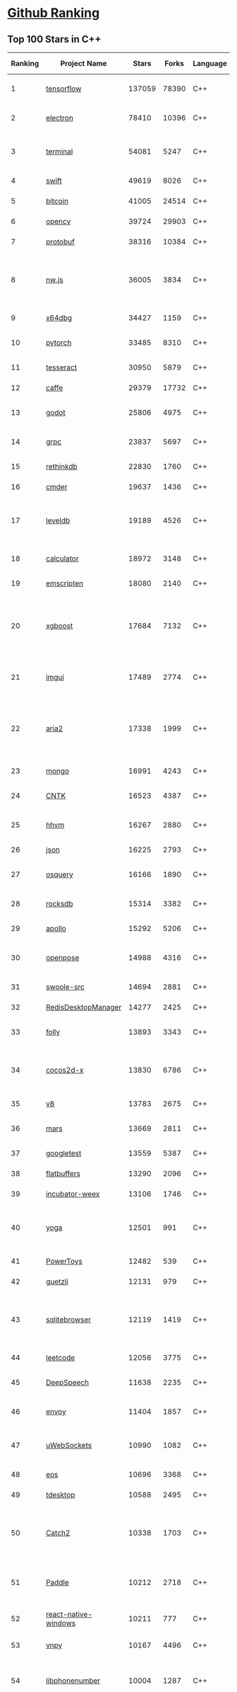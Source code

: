 [Github Ranking](../README.md)
==========

## Top 100 Stars in C\+\+

| Ranking | Project Name | Stars | Forks | Language | Open Issues | Description | Last Commit |
| ------- | ------------ | ----- | ----- | -------- | ----------- | ----------- | ----------- |
| 1 | [tensorflow](https://github.com/tensorflow/tensorflow) | 137059 | 78390 | C++ | 3027 | An Open Source Machine Learning Framework for Everyone | 2019-11-09T09:32:36Z |
| 2 | [electron](https://github.com/electron/electron) | 78410 | 10396 | C++ | 1213 | :electron: Build cross-platform desktop apps with JavaScript, HTML, and CSS | 2019-11-09T09:59:10Z |
| 3 | [terminal](https://github.com/microsoft/terminal) | 54081 | 5247 | C++ | 752 | The new Windows Terminal, and the original Windows console host - all in the same place! | 2019-11-09T04:16:14Z |
| 4 | [swift](https://github.com/apple/swift) | 49619 | 8026 | C++ | 612 | The Swift Programming Language | 2019-11-09T08:30:02Z |
| 5 | [bitcoin](https://github.com/bitcoin/bitcoin) | 41005 | 24514 | C++ | 1038 | Bitcoin Core integration/staging tree | 2019-11-09T01:10:16Z |
| 6 | [opencv](https://github.com/opencv/opencv) | 39724 | 29903 | C++ | 1782 | Open Source Computer Vision Library | 2019-11-09T10:58:25Z |
| 7 | [protobuf](https://github.com/protocolbuffers/protobuf) | 38316 | 10384 | C++ | 776 | Protocol Buffers - Google's data interchange format | 2019-11-09T01:23:38Z |
| 8 | [nw.js](https://github.com/nwjs/nw.js) | 36005 | 3834 | C++ | 746 | Call all Node.js modules directly from DOM/WebWorker and enable a new way of writing applications with all Web technologies. | 2019-11-09T09:31:07Z |
| 9 | [x64dbg](https://github.com/x64dbg/x64dbg) | 34427 | 1159 | C++ | 360 | An open-source x64/x32 debugger for windows. | 2019-11-05T00:27:27Z |
| 10 | [pytorch](https://github.com/pytorch/pytorch) | 33485 | 8310 | C++ | 4621 | Tensors and Dynamic neural networks in Python with strong GPU acceleration | 2019-11-09T10:46:29Z |
| 11 | [tesseract](https://github.com/tesseract-ocr/tesseract) | 30950 | 5879 | C++ | 230 | Tesseract Open Source OCR Engine (main repository) | 2019-11-09T08:15:11Z |
| 12 | [caffe](https://github.com/BVLC/caffe) | 29379 | 17732 | C++ | 1073 | Caffe: a fast open framework for deep learning. | 2019-11-05T13:06:24Z |
| 13 | [godot](https://github.com/godotengine/godot) | 25806 | 4975 | C++ | 5737 | Godot Engine – Multi-platform 2D and 3D game engine | 2019-11-09T10:54:01Z |
| 14 | [grpc](https://github.com/grpc/grpc) | 23837 | 5697 | C++ | 923 | The C based gRPC (C++, Python, Ruby, Objective-C, PHP, C#) | 2019-11-09T08:29:18Z |
| 15 | [rethinkdb](https://github.com/rethinkdb/rethinkdb) | 22830 | 1760 | C++ | 1458 | The open-source database for the realtime web. | 2019-10-29T18:23:00Z |
| 16 | [cmder](https://github.com/cmderdev/cmder) | 19637 | 1436 | C++ | 6 | Lovely console emulator package for Windows | 2019-11-03T19:15:27Z |
| 17 | [leveldb](https://github.com/google/leveldb) | 19189 | 4526 | C++ | 126 | LevelDB is a fast key-value storage library written at Google that provides an ordered mapping from string keys to string values. | 2019-11-08T06:44:11Z |
| 18 | [calculator](https://github.com/microsoft/calculator) | 18972 | 3148 | C++ | 138 | Windows Calculator: A simple yet powerful calculator that ships with Windows | 2019-11-09T03:47:04Z |
| 19 | [emscripten](https://github.com/emscripten-core/emscripten) | 18080 | 2140 | C++ | 741 | Emscripten: An LLVM-to-Web Compiler | 2019-11-09T01:19:24Z |
| 20 | [xgboost](https://github.com/dmlc/xgboost) | 17684 | 7132 | C++ | 200 | Scalable, Portable and Distributed Gradient Boosting (GBDT, GBRT or GBM) Library,  for Python, R, Java, Scala, C++ and more. Runs on single machine, Hadoop, Spark, Flink and DataFlow | 2019-11-09T01:53:50Z |
| 21 | [imgui](https://github.com/ocornut/imgui) | 17489 | 2774 | C++ | 452 | Dear ImGui: Bloat-free Immediate Mode Graphical User interface for C++ with minimal dependencies | 2019-11-08T14:45:21Z |
| 22 | [aria2](https://github.com/aria2/aria2) | 17338 | 1999 | C++ | 636 | aria2 is a lightweight multi-protocol & multi-source, cross platform download utility operated in command-line. It supports HTTP/HTTPS, FTP, SFTP, BitTorrent and Metalink. | 2019-10-14T04:07:10Z |
| 23 | [mongo](https://github.com/mongodb/mongo) | 16991 | 4243 | C++ | 41 | The MongoDB Database | 2019-11-09T03:27:01Z |
| 24 | [CNTK](https://github.com/microsoft/CNTK) | 16523 | 4387 | C++ | 789 | Microsoft Cognitive Toolkit (CNTK), an open source deep-learning toolkit | 2019-11-09T00:52:54Z |
| 25 | [hhvm](https://github.com/facebook/hhvm) | 16267 | 2880 | C++ | 872 | A virtual machine for executing programs written in Hack. | 2019-11-09T04:13:04Z |
| 26 | [json](https://github.com/nlohmann/json) | 16225 | 2793 | C++ | 39 | JSON for Modern C++ | 2019-11-08T13:04:32Z |
| 27 | [osquery](https://github.com/osquery/osquery) | 16166 | 1890 | C++ | 623 | SQL powered operating system instrumentation, monitoring, and analytics. | 2019-11-09T07:06:03Z |
| 28 | [rocksdb](https://github.com/facebook/rocksdb) | 15314 | 3382 | C++ | 401 | A library that provides an embeddable, persistent key-value store for fast storage. | 2019-11-09T03:16:02Z |
| 29 | [apollo](https://github.com/ApolloAuto/apollo) | 15292 | 5206 | C++ | 476 | An open autonomous driving platform | 2019-11-09T04:11:02Z |
| 30 | [openpose](https://github.com/CMU-Perceptual-Computing-Lab/openpose) | 14988 | 4316 | C++ | 31 | OpenPose: Real-time multi-person keypoint detection library for body, face, hands, and foot estimation | 2019-10-30T13:48:39Z |
| 31 | [swoole-src](https://github.com/swoole/swoole-src) | 14694 | 2881 | C++ | 62 | 🚀 Coroutine-based concurrency library for PHP | 2019-11-08T05:55:32Z |
| 32 | [RedisDesktopManager](https://github.com/uglide/RedisDesktopManager) | 14277 | 2425 | C++ | 32 | :wrench: Cross-platform GUI management tool for Redis | 2019-11-06T11:43:50Z |
| 33 | [folly](https://github.com/facebook/folly) | 13893 | 3343 | C++ | 191 | An open-source C++ library developed and used at Facebook. | 2019-11-09T09:47:46Z |
| 34 | [cocos2d-x](https://github.com/cocos2d/cocos2d-x) | 13830 | 6786 | C++ | 1362 | Cocos2d-x is a suite of open-source, cross-platform, game-development tools used by millions of developers all over the world. | 2019-11-09T01:14:37Z |
| 35 | [v8](https://github.com/v8/v8) | 13783 | 2675 | C++ | 1 | The official mirror of the V8 Git repository | 2019-10-10T17:52:03Z |
| 36 | [mars](https://github.com/Tencent/mars) | 13669 | 2811 | C++ | 128 | Mars is a cross-platform network component  developed by WeChat. | 2019-11-08T06:50:59Z |
| 37 | [googletest](https://github.com/google/googletest) | 13559 | 5387 | C++ | 119 | Googletest - Google Testing and Mocking Framework | 2019-11-08T20:47:22Z |
| 38 | [flatbuffers](https://github.com/google/flatbuffers) | 13290 | 2096 | C++ | 237 | FlatBuffers: Memory Efficient Serialization Library | 2019-11-09T03:36:51Z |
| 39 | [incubator-weex](https://github.com/apache/incubator-weex) | 13106 | 1746 | C++ | 102 | Apache Weex (Incubating) | 2019-11-07T09:35:18Z |
| 40 | [yoga](https://github.com/facebook/yoga) | 12501 | 991 | C++ | 227 | Yoga is a cross-platform layout engine which implements Flexbox. Follow https://twitter.com/yogalayout for updates. | 2019-11-08T13:54:53Z |
| 41 | [PowerToys](https://github.com/microsoft/PowerToys) | 12482 | 539 | C++ | 371 | Windows system utilities to maximize productivity | 2019-11-09T08:31:35Z |
| 42 | [guetzli](https://github.com/google/guetzli) | 12131 | 979 | C++ | 117 | Perceptual JPEG encoder | 2019-10-25T12:45:03Z |
| 43 | [sqlitebrowser](https://github.com/sqlitebrowser/sqlitebrowser) | 12119 | 1419 | C++ | 382 | Official home of the DB Browser for SQLite (DB4S) project. Previously known as "SQLite Database Browser" and "Database Browser for SQLite". Website at:  | 2019-11-07T16:51:55Z |
| 44 | [leetcode](https://github.com/haoel/leetcode) | 12056 | 3775 | C++ | 51 | LeetCode Problems' Solutions  | 2019-10-29T09:00:59Z |
| 45 | [DeepSpeech](https://github.com/mozilla/DeepSpeech) | 11638 | 2235 | C++ | 102 | A TensorFlow implementation of Baidu's DeepSpeech architecture | 2019-11-08T18:38:55Z |
| 46 | [envoy](https://github.com/envoyproxy/envoy) | 11404 | 1857 | C++ | 617 | Cloud-native high-performance edge/middle/service proxy | 2019-11-09T10:58:08Z |
| 47 | [uWebSockets](https://github.com/uNetworking/uWebSockets) | 10990 | 1082 | C++ | 18 | Simple, secure & standards compliant web I/O for the most demanding of applications | 2019-11-08T13:10:54Z |
| 48 | [eos](https://github.com/EOSIO/eos) | 10696 | 3368 | C++ | 274 | An open source smart contract platform  | 2019-11-08T22:41:24Z |
| 49 | [tdesktop](https://github.com/telegramdesktop/tdesktop) | 10588 | 2495 | C++ | 1167 | Telegram Desktop messaging app | 2019-11-07T11:21:24Z |
| 50 | [Catch2](https://github.com/catchorg/Catch2) | 10338 | 1703 | C++ | 217 | A modern, C++-native, header-only, test framework for unit-tests, TDD and BDD - using C++11, C++14, C++17 and later (or C++03 on the Catch1.x branch) | 2019-11-08T15:33:32Z |
| 51 | [Paddle](https://github.com/PaddlePaddle/Paddle) | 10212 | 2718 | C++ | 1678 | PArallel Distributed Deep LEarning （『飞桨』核心框架，高性能单机、分布式训练和跨平台部署） | 2019-11-08T22:29:22Z |
| 52 | [react-native-windows](https://github.com/microsoft/react-native-windows) | 10211 | 777 | C++ | 336 | A framework for building native Windows apps with React. | 2019-11-09T01:27:20Z |
| 53 | [vnpy](https://github.com/vnpy/vnpy) | 10167 | 4496 | C++ | 15 | 基于Python的开源量化交易平台开发框架 | 2019-11-09T06:53:58Z |
| 54 | [libphonenumber](https://github.com/google/libphonenumber) | 10004 | 1287 | C++ | 86 | Google's common Java, C++ and JavaScript library for parsing, formatting, and validating international phone numbers. | 2019-10-31T16:02:39Z |
| 55 | [LightGBM](https://github.com/microsoft/LightGBM) | 9884 | 2647 | C++ | 49 | A fast, distributed, high performance gradient boosting (GBT, GBDT, GBRT, GBM or MART) framework based on decision tree algorithms, used for ranking, classification and many other machine learning tasks. | 2019-11-09T09:27:07Z |
| 56 | [notepad-plus-plus](https://github.com/notepad-plus-plus/notepad-plus-plus) | 9785 | 2503 | C++ | 1056 | Notepad++ official repository | 2019-11-09T07:03:01Z |
| 57 | [xbmc](https://github.com/xbmc/xbmc) | 9778 | 5213 | C++ | 605 | Kodi is an award-winning free and open source home theater/media center software and entertainment hub for digital media. With its beautiful interface and powerful skinning engine, it's available for Android, BSD, Linux, macOS, iOS and Windows. | 2019-11-09T09:03:14Z |
| 58 | [foundationdb](https://github.com/apple/foundationdb) | 9592 | 778 | C++ | 385 | FoundationDB - the open source, distributed, transactional key-value store | 2019-11-09T03:52:58Z |
| 59 | [Proton](https://github.com/ValveSoftware/Proton) | 9577 | 333 | C++ | 2136 | Compatibility tool for Steam Play based on Wine and additional components | 2019-11-08T21:27:42Z |
| 60 | [Karabiner-Elements](https://github.com/pqrs-org/Karabiner-Elements) | 9396 | 579 | C++ | 89 | Karabiner-Elements is a powerful utility for keyboard customization on macOS Sierra (10.12) or later. | 2019-11-09T01:14:31Z |
| 61 | [incubator-brpc](https://github.com/apache/incubator-brpc) | 9329 | 2246 | C++ | 195 | Industrial-grade RPC framework used throughout Baidu, with 1,000,000+ instances and thousands kinds of services, called "baidu-rpc" inside Baidu. | 2019-11-08T07:21:35Z |
| 62 | [openage](https://github.com/SFTtech/openage) | 9167 | 890 | C++ | 215 | Free (as in freedom) open source clone of the Age of Empires II engine :rocket: | 2019-11-06T18:17:20Z |
| 63 | [turicreate](https://github.com/apple/turicreate) | 9146 | 916 | C++ | 475 | Turi Create simplifies the development of custom machine learning models. | 2019-11-09T00:22:28Z |
| 64 | [AirSim](https://github.com/microsoft/AirSim) | 9143 | 2364 | C++ | 478 | Open source simulator for autonomous vehicles built on Unreal Engine / Unity, from Microsoft AI & Research | 2019-11-09T00:07:59Z |
| 65 | [hardseed](https://github.com/yangyangwithgnu/hardseed) | 9140 | 1965 | C++ | 35 | SEX IS ZERO (0), so, who wanna be the ONE (1), aha? | 2018-08-25T17:29:23Z |
| 66 | [CRYENGINE](https://github.com/CRYTEK/CRYENGINE) | 9134 | 1791 | C++ | 75 | CRYENGINE is a powerful real-time game development platform created by Crytek. | 2019-11-07T14:02:03Z |
| 67 | [openalpr](https://github.com/openalpr/openalpr) | 8951 | 2038 | C++ | 439 | Automatic License Plate Recognition library | 2019-10-21T07:15:01Z |
| 68 | [wkhtmltopdf](https://github.com/wkhtmltopdf/wkhtmltopdf) | 8850 | 1246 | C++ | 872 | Convert HTML to PDF using Webkit (QtWebKit) | 2019-08-30T15:40:36Z |
| 69 | [arangodb](https://github.com/arangodb/arangodb) | 8786 | 595 | C++ | 604 | 🥑 ArangoDB is a native multi-model database with flexible data models for documents, graphs, and key-values. Build high performance applications using a convenient SQL-like query language or JavaScript extensions. | 2019-11-08T19:02:48Z |
| 70 | [mosh](https://github.com/mobile-shell/mosh) | 8731 | 554 | C++ | 229 | Mobile Shell | 2019-10-17T14:29:31Z |
| 71 | [napajs](https://github.com/microsoft/napajs) | 8729 | 319 | C++ | 64 | Napa.js: a multi-threaded JavaScript runtime | 2018-10-30T21:08:57Z |
| 72 | [ClickHouse](https://github.com/ClickHouse/ClickHouse) | 8713 | 1546 | C++ | 1124 | ClickHouse is a free analytics DBMS for big data | 2019-11-09T09:25:06Z |
| 73 | [MMKV](https://github.com/Tencent/MMKV) | 8693 | 915 | C++ | 2 | An efficient, small mobile key-value storage framework developed by WeChat. Works on iOS, Android, macOS and Windows. | 2019-11-05T09:55:43Z |
| 74 | [navicat-keygen](https://github.com/DoubleLabyrinth/navicat-keygen) | 8691 | 2211 | C++ | 15 | A keygen for Navicat | 2019-10-03T07:34:10Z |
| 75 | [yuzu](https://github.com/yuzu-emu/yuzu) | 8539 | 572 | C++ | 189 | Nintendo Switch Emulator | 2019-11-09T08:41:10Z |
| 76 | [rapidjson](https://github.com/Tencent/rapidjson) | 8496 | 2317 | C++ | 396 | A fast JSON parser/generator for C++ with both SAX/DOM style API | 2019-11-06T17:16:02Z |
| 77 | [watchman](https://github.com/facebook/watchman) | 8429 | 657 | C++ | 74 | Watches files and records, or triggers actions, when they change.  | 2019-11-08T19:32:33Z |
| 78 | [Tasmota](https://github.com/arendst/Tasmota) | 8339 | 1959 | C++ | 7 | Alternative Firmware for ESP8266 based devices like itead Sonoff, with Web, Timers, OTA, MQTT, KNX and Sensors Support, to be used on Smart Home Systems. Written for Arduino IDE and PlatformIO | 2019-11-09T09:17:50Z |
| 79 | [interview](https://github.com/huihut/interview) | 8216 | 2634 | C++ | 2 | 📚 C/C++ 技术面试基础知识总结，包括语言、程序库、数据结构、算法、系统、网络、链接装载库等知识及面试经验、招聘、内推等信息。 | 2019-11-02T08:46:50Z |
| 80 | [Magisk](https://github.com/topjohnwu/Magisk) | 8196 | 1277 | C++ | 26 | A Magic Mask to Alter Android System Systemless-ly | 2019-11-09T09:40:12Z |
| 81 | [dlib](https://github.com/davisking/dlib) | 8177 | 2435 | C++ | 43 | A toolkit for making real world machine learning and data analysis applications in C++ | 2019-11-06T18:40:26Z |
| 82 | [faiss](https://github.com/facebookresearch/faiss) | 8044 | 1465 | C++ | 64 | A library for efficient similarity search and clustering of dense vectors. | 2019-11-01T12:04:56Z |
| 83 | [filament](https://github.com/google/filament) | 8041 | 566 | C++ | 72 | Filament is a real-time physically based rendering engine for Android, iOS, Windows, Linux, macOS and WASM/WebGL | 2019-11-09T02:19:28Z |
| 84 | [horovod](https://github.com/horovod/horovod) | 7856 | 1222 | C++ | 452 | Distributed training framework for TensorFlow, Keras, PyTorch, and Apache MXNet. | 2019-11-08T01:54:00Z |
| 85 | [Tars](https://github.com/TarsCloud/Tars) | 7809 | 1885 | C++ | 47 | Tars is a high-performance RPC framework based on name service and Tars protocol, also integrated administration platform, and implemented hosting-service via flexible schedule. | 2019-11-08T02:18:46Z |
| 86 | [libfacedetection](https://github.com/ShiqiYu/libfacedetection) | 7729 | 2193 | C++ | 56 | An open source library for face detection in images. The face detection speed can reach 1500FPS.  | 2019-09-24T02:17:18Z |
| 87 | [tinyrenderer](https://github.com/ssloy/tinyrenderer) | 7719 | 648 | C++ | 6 | A brief computer graphics / rendering course | 2019-02-20T13:41:57Z |
| 88 | [robomongo](https://github.com/Studio3T/robomongo) | 7694 | 662 | C++ | 652 | Native cross-platform MongoDB management tool | 2019-09-09T15:41:28Z |
| 89 | [devilution](https://github.com/diasurgical/devilution) | 7610 | 916 | C++ | 88 | Diablo devolved - magic behind the 1996 computer game | 2019-11-07T22:27:08Z |
| 90 | [ncnn](https://github.com/Tencent/ncnn) | 7592 | 2001 | C++ | 150 | ncnn is a high-performance neural network inference framework optimized for the mobile platform | 2019-11-08T11:09:40Z |
| 91 | [simdjson](https://github.com/lemire/simdjson) | 7579 | 417 | C++ | 62 | Parsing gigabytes of JSON per second  | 2019-11-09T00:32:52Z |
| 92 | [qBittorrent](https://github.com/qbittorrent/qBittorrent) | 7560 | 1312 | C++ | 2704 | qBittorrent BitTorrent client | 2019-11-09T09:29:47Z |
| 93 | [OpenRCT2](https://github.com/OpenRCT2/OpenRCT2) | 7497 | 845 | C++ | 1307 | An open source re-implementation of RollerCoaster Tycoon 2 🎢 | 2019-11-08T23:26:46Z |
| 94 | [solidity](https://github.com/ethereum/solidity) | 7397 | 2052 | C++ | 676 | Solidity, the Contract-Oriented Programming Language | 2019-11-08T19:45:08Z |
| 95 | [openFrameworks](https://github.com/openframeworks/openFrameworks) | 7321 | 2328 | C++ | 901 | openFrameworks is a community-developed cross platform toolkit for creative coding in C++. | 2019-11-09T00:39:32Z |
| 96 | [zeal](https://github.com/zealdocs/zeal) | 7309 | 570 | C++ | 143 | Offline documentation browser inspired by Dash | 2019-10-31T22:40:59Z |
| 97 | [shadowsocks-qt5](https://github.com/shadowsocks/shadowsocks-qt5) | 7299 | 2251 | C++ | 71 | A cross-platform shadowsocks GUI client | 2019-11-02T19:58:36Z |
| 98 | [aseprite](https://github.com/aseprite/aseprite) | 7287 | 742 | C++ | 739 | Animated sprite editor & pixel art tool (Windows, macOS, Linux) | 2019-11-06T11:52:51Z |
| 99 | [rpcs3](https://github.com/RPCS3/rpcs3) | 7187 | 1214 | C++ | 507 | PS3 emulator/debugger | 2019-11-09T09:50:55Z |
| 100 | [spdlog](https://github.com/gabime/spdlog) | 7115 | 1566 | C++ | 23 | Fast C++ logging library. | 2019-11-09T08:35:16Z |

